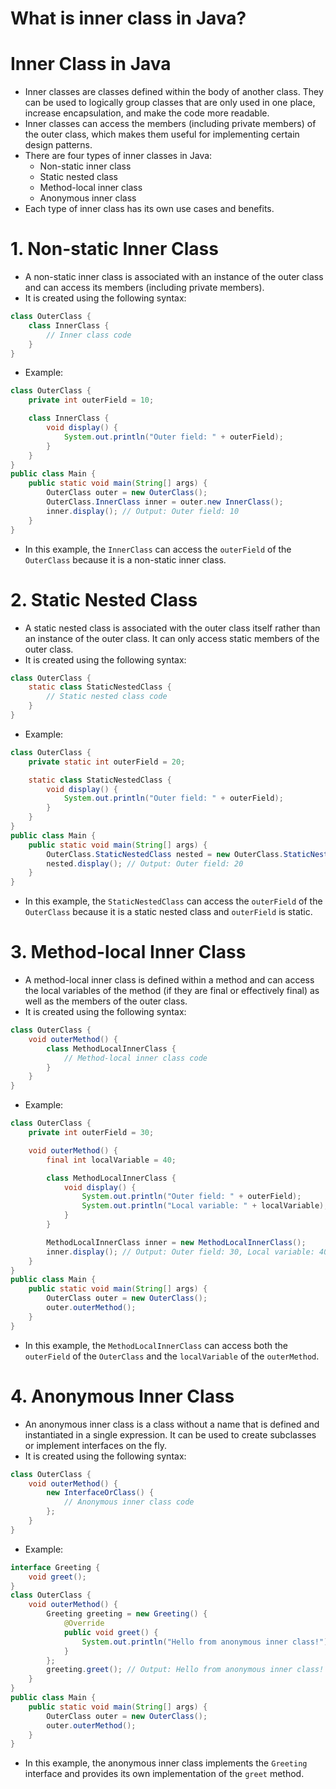 # What is inner class in Java?
# Inner Class in Java
- Inner classes are classes defined within the body of another class. They can be used to logically group classes that are only used in one place, increase encapsulation, and make the code more readable.
- Inner classes can access the members (including private members) of the outer class, which makes them useful for implementing certain design patterns.
- There are four types of inner classes in Java:
  - Non-static inner class
  - Static nested class
  - Method-local inner class
  - Anonymous inner class
- Each type of inner class has its own use cases and benefits.

# 1. Non-static Inner Class
- A non-static inner class is associated with an instance of the outer class and can access its members (including private members).
- It is created using the following syntax:
```java
class OuterClass {
    class InnerClass {
        // Inner class code
    }
}
```
- Example:
```java
class OuterClass {
    private int outerField = 10;

    class InnerClass {
        void display() {
            System.out.println("Outer field: " + outerField);
        }
    }
}
public class Main {
    public static void main(String[] args) {
        OuterClass outer = new OuterClass();
        OuterClass.InnerClass inner = outer.new InnerClass();
        inner.display(); // Output: Outer field: 10
    }
}
```
- In this example, the `InnerClass` can access the `outerField` of the `OuterClass` because it is a non-static inner class.
# 2. Static Nested Class
- A static nested class is associated with the outer class itself rather than an instance of the outer class. It can only access static members of the outer class.
- It is created using the following syntax:
```java
class OuterClass {
    static class StaticNestedClass {
        // Static nested class code
    }
}
```
- Example:
```java
class OuterClass {
    private static int outerField = 20;

    static class StaticNestedClass {
        void display() {
            System.out.println("Outer field: " + outerField);
        }
    }
}
public class Main {
    public static void main(String[] args) {
        OuterClass.StaticNestedClass nested = new OuterClass.StaticNestedClass();
        nested.display(); // Output: Outer field: 20
    }
}
```
- In this example, the `StaticNestedClass` can access the `outerField` of the `OuterClass` because it is a static nested class and `outerField` is static.
# 3. Method-local Inner Class
- A method-local inner class is defined within a method and can access the local variables of the method (if they are final or effectively final) as well as the members of the outer class.
- It is created using the following syntax:
```java
class OuterClass {
    void outerMethod() {
        class MethodLocalInnerClass {
            // Method-local inner class code
        }
    }
}
```
- Example:
```java
class OuterClass {
    private int outerField = 30;

    void outerMethod() {
        final int localVariable = 40;

        class MethodLocalInnerClass {
            void display() {
                System.out.println("Outer field: " + outerField);
                System.out.println("Local variable: " + localVariable);
            }
        }

        MethodLocalInnerClass inner = new MethodLocalInnerClass();
        inner.display(); // Output: Outer field: 30, Local variable: 40
    }
}
public class Main {
    public static void main(String[] args) {
        OuterClass outer = new OuterClass();
        outer.outerMethod();
    }
}
```
- In this example, the `MethodLocalInnerClass` can access both the `outerField` of the `OuterClass` and the `localVariable` of the `outerMethod`.
# 4. Anonymous Inner Class
- An anonymous inner class is a class without a name that is defined and instantiated in a single expression. It can be used to create subclasses or implement interfaces on the fly.
- It is created using the following syntax:
```java
class OuterClass {
    void outerMethod() {
        new InterfaceOrClass() {
            // Anonymous inner class code
        };
    }
}
```
- Example:
```java
interface Greeting {
    void greet();
}
class OuterClass {
    void outerMethod() {
        Greeting greeting = new Greeting() {
            @Override
            public void greet() {
                System.out.println("Hello from anonymous inner class!");
            }
        };
        greeting.greet(); // Output: Hello from anonymous inner class!
    }
}
public class Main {
    public static void main(String[] args) {
        OuterClass outer = new OuterClass();
        outer.outerMethod();
    }
}
```
- In this example, the anonymous inner class implements the `Greeting` interface and provides its own implementation of the `greet` method.
